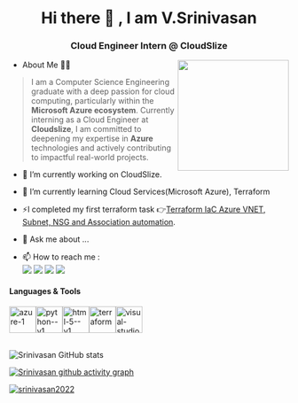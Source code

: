 
<h1 align="center">Hi there 👋 , I am V.Srinivasan</h1>

<h3 align="center"> Cloud Engineer Intern @ CloudSlize </h3>
<img align="right" width="200" height="200" src="https://smeoncloud.in/wp-content/uploads/2022/03/What-is-cloud-computing-1.gif">


<!--
**srinivasan2022/srinivasan2022** is a ✨ _special_ ✨ repository because its `README.md` (this file) appears on your GitHub profile.

Here are some ideas to get you started:

- 🔭 I’m currently working on ...
- 🌱 I’m currently learning ...
- 👯 I’m looking to collaborate on ...
- 🤔 I’m looking for help with ...
- 💬 Ask me about ...
- 📫 How to reach me: ...
- 😄 Pronouns: ...
- ⚡ Fun fact: ...
-->
- About Me 🙋‍♂️

> I am a Computer Science Engineering graduate with a deep passion for cloud computing, particularly within the **Microsoft Azure ecosystem**. Currently interning as a Cloud Engineer at **Cloudslize**, I am committed to deepening my expertise in **Azure** technologies and actively contributing to impactful real-world projects.



- 🔭 I’m currently working on CloudSlize.
- 🌱 I’m currently learning Cloud Services(Microsoft Azure), Terraform
- ⚡I completed my first terraform task 👉[Terraform IaC Azure VNET, Subnet, NSG and Association automation](https://github.com/srinivasan2022/Terraform_Homework).

- 💬 Ask me about ...
- 📫 How to reach me :
<br/> <a href="mailto:srivijay6385@gmail.com"><img src="https://img.shields.io/badge/Gmail-333333?style=for-the-badge&logo=gmail&logoColor=red" /></a> [<img src="https://img.shields.io/badge/LinkedIn-0077B5?style=for-the-badge&logo=linkedin&logoColor=white" />](https://www.linkedin.com/in/seenu2002/) [<img src="https://img.shields.io/badge/GitHub-100000?style=for-the-badge&logo=github&logoColor=white" />](https://github.com/srinivasan2022/)  <a href="mailto:srini@cloudskize.com"><img src="https://img.shields.io/badge/Microsoft_Outlook-0078D4?style=for-the-badge&logo=microsoft-outlook&logoColor=white" /></a>


#### Languages & Tools</br>
<img width="48" height="48" src="https://img.icons8.com/fluency/48/azure-1.png" alt="azure-1"/><img width="48" height="48" src="https://img.icons8.com/color/48/python--v1.png" alt="python--v1"/><img width="48" height="48" src="https://img.icons8.com/color/48/html-5--v1.png" alt="html-5--v1"/><img width="48" height="48" src="https://img.icons8.com/color/48/terraform.png" alt="terraform"/><img width="48" height="48" src="https://img.icons8.com/fluency/48/visual-studio-code-2019.png" alt="visual-studio-code-2019"/>
</br></br>

![Srinivasan GitHub stats](https://github-readme-stats.vercel.app/api?username=srinivasan2022&theme=blue-green&show_icons=true&hide_border=false&count_private=false)

[![Srinivasan github activity graph](https://github-readme-activity-graph.vercel.app/graph?username=srinivasan2022&bg_color=000000&color=ffffff&line=51f565&point=ffffff&area=true&hide_border=true)](https://ashutosh00710.github.io/github-readme-activity-graph/?)





<p align="left"> <a href="https://github.com/ryo-ma/github-profile-trophy"><img src="https://github-profile-trophy.vercel.app/?username=srinivasan2022" alt="srinivasan2022" /></a> </p>


<!-- <img width="30" height="30" src="https://img.icons8.com/color/48/gmail-new.png" alt="gmail-new"/>
<img width="30" height="30" src="https://img.icons8.com/fluency/48/microsoft-outlook-2019.png" alt="microsoft-outlook-2019"/>

<img width="25" height="25" src="https://img.icons8.com/fluency/48/linkedin.png" alt="linkedin"/> [LinkedIn](https://www.linkedin.com/in/seenu2002/) -->


